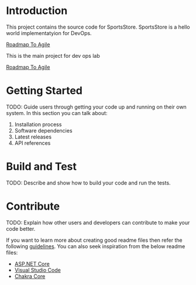 # Introduction
This project contains the source code for SportsStore. SportsStore is a hello world implementatyion for DevOps.

[Roadmap To Agile](http://roadmaptoagile.com/devops-lab-1)

This is the main project for dev ops lab




[Roadmap To Agile](http://roadmaptoagile.com/devops-lab-1)

# Getting Started
TODO: Guide users through getting your code up and running on their own system. In this section you can talk about:
1.	Installation process
2.	Software dependencies
3.	Latest releases
4.	API references

# Build and Test
TODO: Describe and show how to build your code and run the tests. 

# Contribute
TODO: Explain how other users and developers can contribute to make your code better. 

If you want to learn more about creating good readme files then refer the following [guidelines](https://www.visualstudio.com/en-us/docs/git/create-a-readme). You can also seek inspiration from the below readme files:
- [ASP.NET Core](https://github.com/aspnet/Home)
- [Visual Studio Code](https://github.com/Microsoft/vscode)
- [Chakra Core](https://github.com/Microsoft/ChakraCore)
